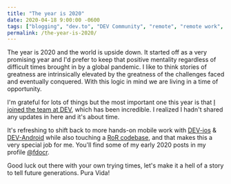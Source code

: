 ```yaml
---
title: "The year is 2020"
date: 2020-04-18 9:00:00 -0600
tags: ["blogging", "dev.to", "DEV Community", "remote", "remote work", "covid-19", "coronavirus"]
permalink: /the-year-is-2020/
---
```


The year is 2020 and the world is upside down. It started off as a very promising year and I'd prefer to keep that positive mentality regardless of difficult times brought in by a global pandemic. I like to think stories of greatness are intrinsically elevated by the greatness of the challenges faced and eventually conquered. With this logic in mind we are living in a time of opportunity.

I'm grateful for lots of things but the most important one this year is that [I joined the team at DEV](https://dev.to/fdocr/i-just-joined-the-dev-team-4pgb), which has been incredible. I realized I hadn't shared any updates in here and it's about time.

It's refreshing to shift back to more hands-on mobile work with [DEV-ios](https://github.com/thepracticaldev/DEV-ios) & [DEV-Android](https://github.com/thepracticaldev/DEV-android) while also touching a [RoR codebase](https://github.com/thepracticaldev/dev.to), and that makes this a very special job for me. You'll find some of my early 2020 posts in my profile [@fdocr](https://dev.to/fdocr).

Good luck out there with your own trying times, let's make it a hell of a story to tell future generations. Pura Vida!

